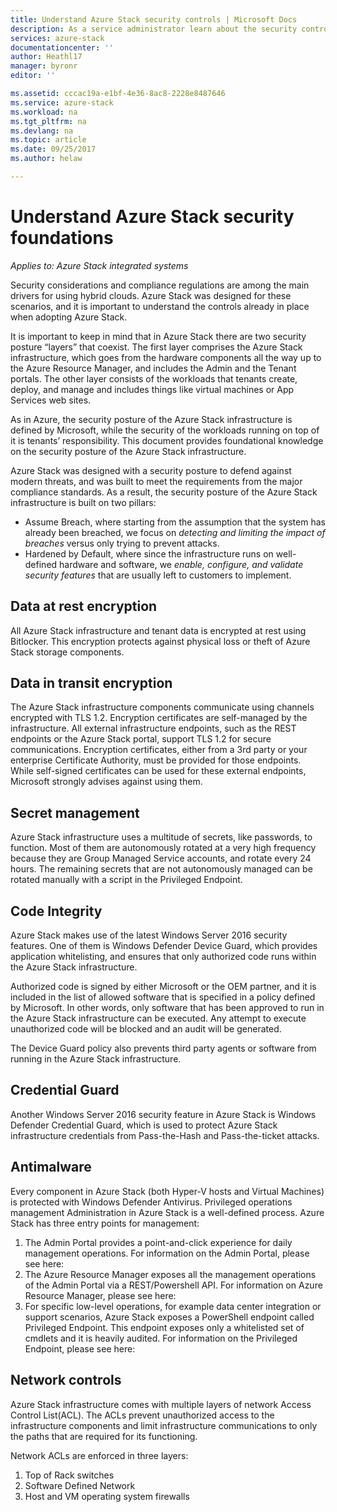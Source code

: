 ```yaml
---
title: Understand Azure Stack security controls | Microsoft Docs
description: As a service administrator learn about the security controls applied to Azure Stack
services: azure-stack
documentationcenter: ''
author: Heathl17
manager: byronr
editor: ''

ms.assetid: cccac19a-e1bf-4e36-8ac8-2228e8487646
ms.service: azure-stack
ms.workload: na
ms.tgt_pltfrm: na
ms.devlang: na
ms.topic: article
ms.date: 09/25/2017
ms.author: helaw

---
```

# Understand Azure Stack security foundations

*Applies to: Azure Stack integrated systems*

Security considerations and compliance regulations are among the main drivers for using hybrid clouds. Azure Stack was designed for these scenarios, and it is important to understand the controls already in place when adopting Azure Stack.

It is important to keep in mind that in Azure Stack there are two security posture “layers” that coexist. The first layer comprises the Azure Stack infrastructure, which goes from the hardware components all the way up to the Azure Resource Manager, and includes the Admin and the Tenant portals. The other layer consists of the workloads that tenants create, deploy, and manage and includes things like virtual machines or App Services web sites.  

As in Azure, the security posture of the Azure Stack infrastructure is defined by Microsoft, while the security of the workloads running on top of it is tenants’ responsibility. This document provides foundational knowledge on the security posture of the Azure Stack infrastructure.

Azure Stack was designed with a security posture to defend against modern threats, and was built to meet the requirements from the major compliance standards. As a result, the security posture of the Azure Stack infrastructure is built on two pillars:

 - Assume Breach, where starting from the assumption that the system has already been breached, we focus on *detecting and limiting the impact of breaches* versus only trying to prevent attacks. 
 - Hardened by Default, where since the infrastructure runs on well-defined hardware and software, we *enable, configure, and validate security features* that are usually left to customers to implement.

## Data at rest encryption
All Azure Stack infrastructure and tenant data is encrypted at rest using Bitlocker. This encryption protects against physical loss or theft of Azure Stack storage components. 

## Data in transit encryption
The Azure Stack infrastructure components communicate using channels encrypted with TLS 1.2. Encryption certificates are self-managed by the infrastructure. 
All external infrastructure endpoints, such as the REST endpoints or the Azure Stack portal, support TLS 1.2 for secure communications. Encryption certificates, either from a 3rd party or your enterprise Certificate Authority, must be provided for those endpoints. 
While self-signed certificates can be used for these external endpoints, Microsoft strongly advises against using them. 

## Secret management
Azure Stack infrastructure uses a multitude of secrets, like passwords, to function. Most of them are autonomously rotated at a very high frequency because they are Group Managed Service accounts, and rotate every 24 hours.
The remaining secrets that are not autonomously managed can be rotated manually with a script in the Privileged Endpoint.

## Code Integrity
Azure Stack makes use of the latest Windows Server 2016 security features. One of them is Windows Defender Device Guard, which provides application whitelisting, and ensures that only authorized code runs within the Azure Stack infrastructure. 

Authorized code is signed by either Microsoft or the OEM partner, and it is included in the list of allowed software that is specified in a policy defined by Microsoft. In other words, only software that has been approved to run in the Azure Stack infrastructure can be executed. Any attempt to execute unauthorized code will be blocked and an audit will be generated.

The Device Guard policy also prevents third party agents or software from running in the Azure Stack infrastructure.

## Credential Guard
Another Windows Server 2016 security feature in Azure Stack is Windows Defender Credential Guard, which is used to protect Azure Stack infrastructure credentials from Pass-the-Hash and Pass-the-ticket attacks.

## Antimalware
Every component in Azure Stack (both Hyper-V hosts and Virtual Machines) is protected with Windows Defender Antivirus.
Privileged operations management
Administration in Azure Stack is a well-defined process. Azure Stack has three entry points for management: 
1. The Admin Portal provides a point-and-click experience for daily management operations. For information on the Admin Portal, please see here: <LINK> 
2. The Azure Resource Manager exposes all the management operations of the Admin Portal via a REST/Powershell API. For information on Azure Resource Manager, please see here: <LINK> 
3. For specific low-level operations, for example data center integration or support scenarios, Azure Stack exposes a PowerShell endpoint called Privileged Endpoint. This endpoint exposes only a whitelisted set of cmdlets and it is heavily audited. For information on the Privileged Endpoint, please see here: <LINK> 

## Network controls
Azure Stack infrastructure comes with multiple layers of network Access Control List(ACL).  The ACLs     prevent unauthorized access to the infrastructure components and limit infrastructure communications to only the paths that are required for its functioning. 

Network ACLs are enforced in three layers:
1.  Top of Rack switches
2.  Software Defined Network
3.  Host and VM operating system firewalls 


